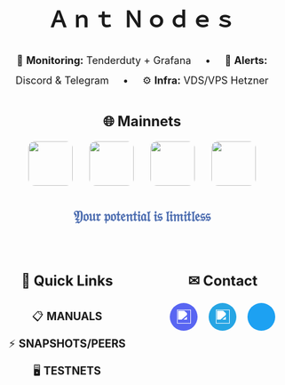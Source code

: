 <h1 align="center" style="font-size: 2.8em; margin-bottom: 10px; letter-spacing: 2px;">
  Ａｎｔ Ｎｏｄｅｓ
</h1>

<div align="center" style="margin: 30px 0;">
  <div style="font-size: 1.3em; line-height: 2;">
    <span style="margin-right: 20px;">👀 <strong>Monitoring:</strong> Tenderduty + Grafana</span> • 
    <span style="margin: 0 20px;">🔔 <strong>Alerts:</strong> Discord & Telegram</span> • 
    <span style="margin-left: 20px;">⚙️ <strong>Infra:</strong> VDS/VPS Hetzner</span>
  </div>
</div>

<div align="center" style="margin: 40px 0;">
  <h2 style="font-size: 1.8em; margin-bottom: 20px;">🌐 Mainnets</h2>
  <div style="display: flex; justify-content: center; gap: 30px; flex-wrap: wrap;">
    <a href="https://app.muon.net/dashboard/">
      <img src="https://github.com/user-attachments/assets/369afa20-60a0-4340-b9ff-43778f8370b7" width="80" style="border-radius: 12px;">
    </a>
    <a href="https://telemetry.humanode.io/#list/0xc56fa32442b2dad76f214b3ae07998e4ca09736e4813724bfb0717caae2c8bee">
      <img src="https://github.com/user-attachments/assets/3b7c6520-fd3b-4d0f-8644-8c02f069ce29" width="80" style="border-radius: 12px;">
    </a>
    <a href="https://portal.dymension.xyz/rollapp/mande_18071918-1/staking">
      <img src="https://github.com/user-attachments/assets/7d593264-9c9c-4c2f-8f4d-78c4f04c0e30" width="80" style="border-radius: 12px;">
    </a>
    <a href="https://explorer.tfsc.io/#/pc/ValidatorDetail?address=0x04E11563D0Fd748d3b2e4913A5911b542a785c68">
      <img src="https://github.com/user-attachments/assets/06f289a3-10e5-4e86-a326-fc95142d40a6" width="80" style="border-radius: 12px;">
    </a>
  </div>
</div>

<p align="center" style="font-size: 1.8em; margin: 30px 0; font-weight: bold; color: #4a6baf;">
  𝔜𝔬𝔲𝔯 𝔭𝔬𝔱𝔢𝔫𝔱𝔦𝔞𝔩 𝔦𝔰 𝔩𝔦𝔪𝔦𝔱𝔩𝔢𝔰𝔰
</p>

<div style="display: flex; justify-content: center; gap: 80px; margin: 50px 0; flex-wrap: wrap; align-items: flex-start;">
  <div style="text-align: center;">
    <h2 style="font-size: 1.8em; margin-bottom: 25px;">🔗 Quick Links</h2>
    <div style="font-size: 1.4em; line-height: 2.5;">
      <a href="https://github.com/AntNodes/MY-MANUALS" style="text-decoration: none;">📋 <strong>MANUALS</strong></a><br>
      <a href="https://github.com/AntNodes/MY-SNAPSHOTS" style="text-decoration: none;">⚡ <strong>SNAPSHOTS/PEERS</strong></a><br>
      <a href="https://github.com/AntNodes/MY-TESTNET" style="text-decoration: none;">🖥 <strong>TESTNETS</strong></a>
    </div>
  </div>
  
  <div style="text-align: center;">
    <h2 style="font-size: 1.8em; margin-bottom: 25px;">✉ Contact</h2>
    <div style="display: flex; gap: 20px; justify-content: center;">
      <a href="https://discord.com/users/863083870626250812" style="display: inline-block; width: 50px; height: 50px; border-radius: 50%; background: #5865F2; display: flex; align-items: center; justify-content: center;">
        <img src="https://simpleicons.org/icons/discord.svg" width="25" style="filter: brightness(0) invert(1);">
      </a>
      <a href="https://t.me/AntNodes" style="display: inline-block; width: 50px; height: 50px; border-radius: 50%; background: #26A5E4; display: flex; align-items: center; justify-content: center;">
        <img src="https://simpleicons.org/icons/telegram.svg" width="25" style="filter: brightness(0) invert(1);">
      </a>
      <a href="https://twitter.com/AntNodes" style="display: inline-block; width: 50px; height: 50px; border-radius: 50%; background: #1DA1F2; display: flex; align-items: center; justify-content: center;">
        <img src="https://simpleicons.org/icons/twitter.svg" width="25" style="filter: brightness(0) invert(1);
